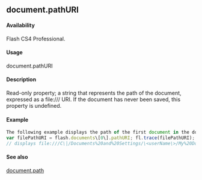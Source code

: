 ## document.pathURI

#### Availability

Flash CS4 Professional.

#### Usage

document.pathURI

#### Description

Read-only property; a string that represents the path of the document, expressed as a file:/// URI. If the document has never been saved, this property is undefined.

#### Example

```javascript
The following example displays the path of the first document in the documents array as a file:/// URI string in the Output panel. You must save the document before running this script. In the example, the file is named test.fla and is saved in the My Documents folder on a Windows computer.
var filePathURI = flash.documents\[0\].pathURI; fl.trace(filePathURI);
// displays file:///C\|/Documents%20and%20Settings/\<userName\>/My%20Documents/test.fla

```
#### See also

[document.path](../Document_object/docum190.md)
